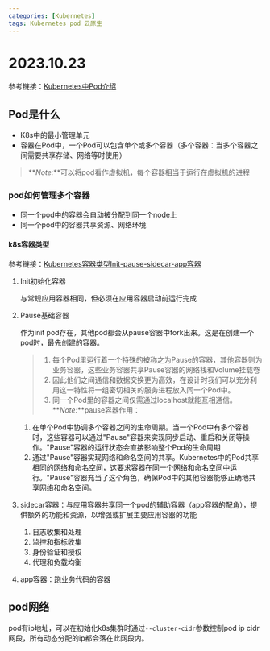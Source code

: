 ```yaml
---
categories: [Kubernetes]
tags: Kubernetes pod 云原生
---
```

# 2023.10.23
参考链接：[Kubernetes中Pod介绍](https://blog.csdn.net/faoids/article/details/130678297)
## Pod是什么
- K8s中的最小管理单元
- 容器在Pod中，一个Pod可以包含单个或多个容器（多个容器：当多个容器之间需要共享存储、网络等时使用）
> **_Note:_**可以将pod看作虚拟机，每个容器相当于运行在虚拟机的进程
### pod如何管理多个容器
- 同一个pod中的容器会自动被分配到同一个node上
- 同一个pod中的容器共享资源、网络环境
#### k8s容器类型
参考链接：[Kubernetes容器类型Init-pause-sidecar-app容器](https://blog.csdn.net/lpfstudy/article/details/131620791)
1. Init初始化容器
   
   与常规应用容器相同，但必须在应用容器启动前运行完成
2. Pause基础容器

    作为init pod存在，其他pod都会从pause容器中fork出来。这是在创建一个pod时，最先创建的容器。
    > 1. 每个Pod里运行着一个特殊的被称之为Pause的容器，其他容器则为业务容器，这些业务容器共享Pause容器的网络栈和Volume挂载卷
    > 2. 因此他们之间通信和数据交换更为高效，在设计时我们可以充分利用这一特性将一组密切相关的服务进程放入同一个Pod中。
    > 3. 同一个Pod里的容器之间仅需通过localhost就能互相通信。
    > **_Note:_**pause容器作用：
    1. 在单个Pod中协调多个容器之间的生命周期。当一个Pod中有多个容器时，这些容器可以通过"Pause"容器来实现同步启动、重启和关闭等操作。"Pause"容器的运行状态会直接影响整个Pod的生命周期
    2. 通过"Pause"容器实现网络和命名空间的共享。Kubernetes中的Pod共享相同的网络和命名空间，这要求容器在同一个网络和命名空间中运行。"Pause"容器充当了这个角色，确保Pod中的其他容器能够正确地共享网络和命名空间。
3. sidecar容器：与应用容器共享同一个pod的辅助容器（app容器的配角），提供额外的功能和资源，以增强或扩展主要应用容器的功能
   1. 日志收集和处理
   2. 监控和指标收集
   3. 身份验证和授权
   4. 代理和负载均衡
4. app容器：跑业务代码的容器
## pod网络
pod有ip地址，可以在初始化k8s集群时通过`--cluster-cidr`参数控制pod ip cidr网段，所有动态分配的ip都会落在此网段内。

